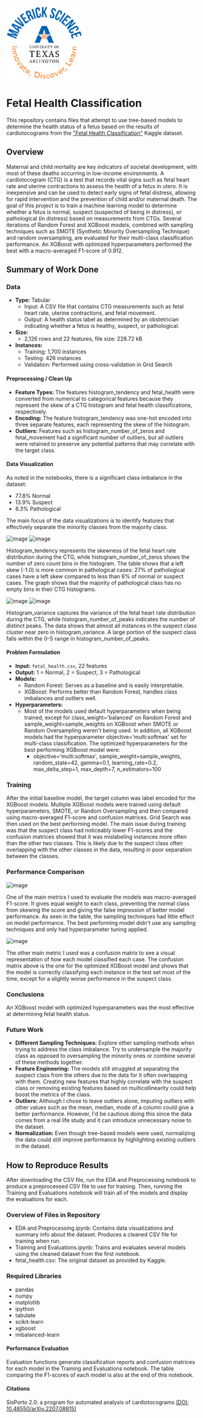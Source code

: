 ![](UTA-DataScience-Logo.png)

# Fetal Health Classification

This repository contains files that attempt to use tree-based models to determine the health status of a fetus based on the results of cardiotocograms from the 
["Fetal Health Classification"](https://www.kaggle.com/datasets/andrewmvd/fetal-health-classification) Kaggle dataset.

## Overview
Maternal and child mortality are key indicators of societal development, with most of these deaths occurring in low-income environments. A cardiotocogram (CTG) is a test that records vital signs such as fetal heart rate and uterine contractions to assess the health of a fetus in utero. It is inexpensive and can be used to detect early signs of fetal distress, allowing for rapid intervention and the prevention of child and/or maternal death. The goal of this project is to train a machine learning model to determine whether a fetus is normal, suspect (suspected of being in distress), or pathological (in distress) based on measurements from CTGs. Several iterations of Random Forest and XGBoost models, combined with sampling techniques such as SMOTE (Synthetic Minority Oversampling Technique) and random oversampling, are evaluated for their multi-class classification performance. An XGBoost with optimized hyperparameters performed the best with a macro-averaged F1-score of 0.912.

## Summary of Work Done

### Data

* **Type:** Tabular
  * Input: A CSV file that contains CTG measurements such as fetal heart rate, uterine contractions, and fetal movement.
  * Output: A health status label as determined by an obstetrician indicating whether a fetus is healthy, suspect, or pathological.
* **Size:**
  * 2,126 rows and 22 features, file size: 228.72 kB
* **Instances:**
  * Training: 1,700 instances
  * Testing: 426 instances
  * Validation: Performed using cross-validation in Grid Search

#### Preprocessing / Clean Up

* **Feature Types:** The features histogram_tendency and fetal_health were converted from numerical to categorical features because they represent the skew of a CTG histogram and fetal health classifications, respectively.
* **Encoding:** The feature histogram_tendency was one-hot encoded into three separate features, each representing the skew of the histogram.
* **Outliers:** Features such as histogram_number_of_zeros and fetal_movement had a significant number of outliers, but all outliers were retained to preserve any potential patterns that may correlate with the target class. 

#### Data Visualization

As noted in the notebooks, there is a significant class imbalance in the dataset:
* 77.8% Normal
* 13.9% Suspect
* 8.3% Pathological

The main focus of the data visualizations is to identify features that effectively separate the minority classes from the majority class.

![image](https://github.com/user-attachments/assets/2e9cf5a2-52bd-410c-8e9a-2d50a3b0c0e3)
![image](https://github.com/user-attachments/assets/36408af2-8bf7-4996-b237-ee18eb67721b)

Histogram_tendency represents the skewness of the fetal heart rate distribution during the CTG, while histogram_number_of_zeros shows the number of zero count bins in the histogram. The table shows that a left skew (-1.0) is more common in pathological cases: 27% of pathological cases have a left skew compared to less than 6% of normal or suspect cases. The graph shows that the majority of pathological class has no empty bins in their CTG histograms. 

![image](https://github.com/user-attachments/assets/a7d1a6c3-dbcd-4551-a3f1-9bce11d5a401)
![image](https://github.com/user-attachments/assets/77e22437-3dd9-44a8-9156-3045c615f54f)

Histogram_variance captures the variance of the fetal heart rate distribution during the CTG, while histogram_number_of_peaks indicates the number of distinct peaks. The data shows that almost all instances in the suspect class cluster near zero in histogram_variance. A large portion of the suspect class falls within the 0–5 range in histogram_number_of_peaks.

#### Problem Formulation
  * **Input:** `fetal_health.csv`, 22 features
  * **Output:** 1 = Normal, 2 = Suspect, 3 = Pathological
  * **Models:**
    * Random Forest: Serves as a baseline and is easily interpretable.  
    * XGBoost: Performs better than Random Forest, handles class imbalances and outliers well.
  * **Hyperparameters:**
     * Most of the models used default hyperparameters when being trained, except for class_weight='balanced' on Random Forest and sample_weight=sample_weights on XGBoost when SMOTE or Random Oversampling weren't being used. In addition, all XGBoost models had the hyperparameter objective='multi:softmax' set for multi-class classification. The optimized hyperparameters for the best performing XGBoost model were:
       * objective='multi:softmax', sample_weight=sample_weights, random_state=42, gamma=0.1, learning_rate=0.2, max_delta_step=1, max_depth=7, n_estimators=100

### Training

After the initial baseline model, the target column was label encoded for the XGBoost models. Multiple XGBoost models were trained using default hyperparameters, SMOTE, or Random Oversampling and then compared using macro-averaged F1-score and confusion matrices. Grid Search was then used on the best performing model. The main issue during training was that the suspect class had noticeably lower F1-scores and the confusion matrices showed that it was mislabeling instances more often than the other two classes. This is likely due to the suspect class often overlapping with the other classes in the data, resulting in poor separation between the classes.

### Performance Comparison

![image](https://github.com/user-attachments/assets/83d1ff5a-2b23-4a6a-89e4-66347a0698b5)

One of the main metrics I used to evaluate the models was macro-averaged F1-score. It gives equal weight to each class, preventing the normal class from skewing the score and giving the false impression of better model performance. As seen in the table, the sampling techniques had little effect on model performance. The best performing model didn't use any sampling techniques and only had hyperparameter tuning applied.

![image](https://github.com/user-attachments/assets/5c4148fa-0d05-4245-be8c-e79ab1623428)

The other main metric I used was a confusion matrix to see a visual representation of how each model classified each case. The confusion matrix above is the one for the optimized XGBoost model and shows that the model is correctly classifying each instance in the test set most of the time, except for a slightly worse performance in the suspect class. 

### Conclusions

An XGBoost model with optimized hyperparameters was the most effective at determining fetal health status. 

### Future Work

* **Different Sampling Techniques:** Explore other sampling methods when trying to address the class imbalance. Try to undersample the majority class as opposed to oversampling the minority ones or combine several of these methods together. 
* **Feature Engineering:** The models still struggled at separating the suspect class from the others due to the data for it often overlapping with them. Creating new features that highly correlate with the suspect class or removing existing features based on multicollinearity could help boost the metrics of the class. 
* **Outliers:** Although I chose to leave outliers alone, imputing outliers with other values such as the mean, median, mode of a column could give a better performance. However, I'd be cautious doing this since the data comes from a real life study and it can introduce unnecessary noise to the dataset.
* **Normalization:** Even though tree-based models were used, normalizing the data could still improve performance by highlighting existing outliers in the dataset.

## How to Reproduce Results

After downloading the CSV file, run the EDA and Preprocessing notebook to produce a preprocessed CSV file to use for training. Then, running the Training and Evaluations notebook will train all of the models and display the evaluations for each. 

### Overview of Files in Repository

* EDA and Preprocessing.ipynb: Contains data visualizations and summary info about the dataset. Produces a cleaned CSV file for training when run.
* Training and Evaluations.ipynb: Trains and evaluates several models using the cleaned dataset from the first notebook. 
* fetal_health.csv: The original dataset as provided by Kaggle.
  
### Required Libraries

* pandas
* numpy
* matplotlib
* ipython
* tabulate
* scikit-learn
* xgboost
* imbalanced-learn

#### Performance Evaluation

Evaluation functions generate classification reports and confusion matrices for each model in the Training and Evaluations notebook. The table comparing the F1-scores of each model is also at the end of this notebook.

#### Citations
SisPorto 2.0: a program for automated analysis of cardiotocograms [(DOI: 10.48550/arXiv.2207.08815)](https://arxiv.org/abs/2207.08815)
